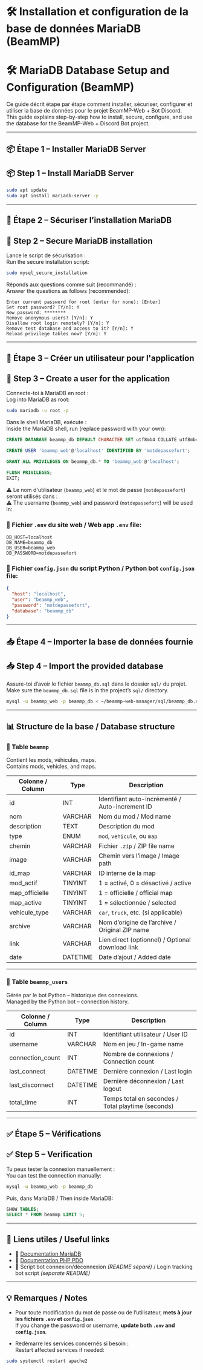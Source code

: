 # 🛠️ Installation et configuration de la base de données MariaDB (BeamMP)  
# 🛠️ MariaDB Database Setup and Configuration (BeamMP)

Ce guide décrit étape par étape comment installer, sécuriser, configurer et utiliser la base de données pour le projet BeamMP-Web + Bot Discord.  
This guide explains step-by-step how to install, secure, configure, and use the database for the BeamMP-Web + Discord Bot project.

---

## 📦 Étape 1 – Installer MariaDB Server  
## 📦 Step 1 – Install MariaDB Server

```bash
sudo apt update
sudo apt install mariadb-server -y
```

---

## 🔐 Étape 2 – Sécuriser l’installation MariaDB  
## 🔐 Step 2 – Secure MariaDB installation

Lance le script de sécurisation :  
Run the secure installation script:

```bash
sudo mysql_secure_installation
```

Réponds aux questions comme suit (recommandé) :  
Answer the questions as follows (recommended):

```
Enter current password for root (enter for none): [Enter]
Set root password? [Y/n]: Y
New password: ********
Remove anonymous users? [Y/n]: Y
Disallow root login remotely? [Y/n]: Y
Remove test database and access to it? [Y/n]: Y
Reload privilege tables now? [Y/n]: Y
```

---

## 👤 Étape 3 – Créer un utilisateur pour l'application  
## 👤 Step 3 – Create a user for the application

Connecte-toi à MariaDB en root :  
Log into MariaDB as root:

```bash
sudo mariadb -u root -p
```

Dans le shell MariaDB, exécute :  
Inside the MariaDB shell, run (replace password with your own):

```sql
CREATE DATABASE beammp_db DEFAULT CHARACTER SET utf8mb4 COLLATE utf8mb4_general_ci;

CREATE USER 'beammp_web'@'localhost' IDENTIFIED BY 'motdepassefort';

GRANT ALL PRIVILEGES ON beammp_db.* TO 'beammp_web'@'localhost';

FLUSH PRIVILEGES;
EXIT;
```

⚠️ Le nom d'utilisateur (`beammp_web`) et le mot de passe (`motdepassefort`) seront utilisés dans :  
⚠️ The username (`beammp_web`) and password (`motdepassefort`) will be used in:

### 📄 Fichier `.env` du site web / Web app `.env` file:

```env
DB_HOST=localhost
DB_NAME=beammp_db
DB_USER=beammp_web
DB_PASSWORD=motdepassefort
```

### 📄 Fichier `config.json` du script Python / Python bot `config.json` file:

```json
{
  "host": "localhost",
  "user": "beammp_web",
  "password": "motdepassefort",
  "database": "beammp_db"
}
```

---

## 📥 Étape 4 – Importer la base de données fournie  
## 📥 Step 4 – Import the provided database

Assure-toi d’avoir le fichier `beammp_db.sql` dans le dossier `sql/` du projet.  
Make sure the `beammp_db.sql` file is in the project’s `sql/` directory.

```bash
mysql -u beammp_web -p beammp_db < ~/beammp-web-manager/sql/beammp_db.sql
```

---

## 📊 Structure de la base / Database structure

### 📁 Table `beammp`
Contient les mods, véhicules, maps.  
Contains mods, vehicles, and maps.

| Colonne / Column      | Type       | Description                          |
|------------------------|------------|--------------------------------------|
| id                     | INT        | Identifiant auto-incrémenté / Auto-increment ID |
| nom                    | VARCHAR    | Nom du mod / Mod name                |
| description            | TEXT       | Description du mod                   |
| type                   | ENUM       | `mod`, `vehicule`, ou `map`          |
| chemin                 | VARCHAR    | Fichier `.zip` / ZIP file name       |
| image                  | VARCHAR    | Chemin vers l’image / Image path     |
| id_map                 | VARCHAR    | ID interne de la map                 |
| mod_actif              | TINYINT    | 1 = activé, 0 = désactivé / active   |
| map_officielle         | TINYINT    | 1 = officielle / official map        |
| map_active             | TINYINT    | 1 = sélectionnée / selected          |
| vehicule_type          | VARCHAR    | `car`, `truck`, etc. (si applicable) |
| archive                | VARCHAR    | Nom d’origine de l’archive / Original ZIP name |
| link                   | VARCHAR    | Lien direct (optionnel) / Optional download link |
| date                   | DATETIME   | Date d’ajout / Added date            |

---

### 📁 Table `beammp_users`  
Gérée par le bot Python – historique des connexions.  
Managed by the Python bot – connection history.

| Colonne / Column   | Type     | Description                          |
|--------------------|----------|--------------------------------------|
| id                 | INT      | Identifiant utilisateur / User ID    |
| username           | VARCHAR  | Nom en jeu / In-game name            |
| connection_count   | INT      | Nombre de connexions / Connection count |
| last_connect       | DATETIME | Dernière connexion / Last login      |
| last_disconnect    | DATETIME | Dernière déconnexion / Last logout   |
| total_time         | INT      | Temps total en secondes / Total playtime (seconds) |

---

## ✅ Étape 5 – Vérifications  
## ✅ Step 5 – Verification

Tu peux tester la connexion manuellement :  
You can test the connection manually:

```bash
mysql -u beammp_web -p beammp_db
```

Puis, dans MariaDB / Then inside MariaDB:

```sql
SHOW TABLES;
SELECT * FROM beammp LIMIT 5;
```

---

## 🧩 Liens utiles / Useful links

- 📘 [Documentation MariaDB](https://mariadb.com/kb/en/documentation/)
- 📘 [Documentation PHP PDO](https://www.php.net/manual/fr/book.pdo.php)
- 📄 Script bot connexion/déconnexion *(README séparé)* / Login tracking bot script *(separate README)*

---

## 💡 Remarques / Notes

- Pour toute modification du mot de passe ou de l’utilisateur, **mets à jour les fichiers `.env` et `config.json`**.  
If you change the password or username, **update both `.env` and `config.json`**.

- Redémarre les services concernés si besoin :  
Restart affected services if needed:

```bash
sudo systemctl restart apache2
```
